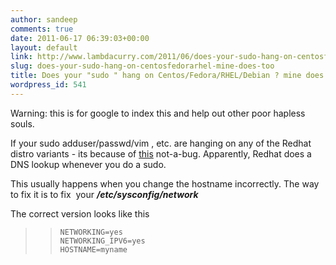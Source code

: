 ```yaml
---
author: sandeep
comments: true
date: 2011-06-17 06:39:03+00:00
layout: default
link: http://www.lambdacurry.com/2011/06/does-your-sudo-hang-on-centosfedorarhel-mine-does-too/
slug: does-your-sudo-hang-on-centosfedorarhel-mine-does-too
title: Does your "sudo " hang on Centos/Fedora/RHEL/Debian ? mine does too
wordpress_id: 541
---
```


Warning: this is for google to index this and help out other poor hapless souls.

If your sudo adduser/passwd/vim , etc. are hanging on any of the Redhat distro variants - its because of [this](https://bugzilla.redhat.com/show_bug.cgi?id=479464) not-a-bug. Apparently, Redhat does a DNS lookup whenever you do a sudo.

This usually happens when you change the hostname incorrectly. The way to fix it is to fix  your _**/etc/sysconfig/network**_

The correct version looks like this


<blockquote>

>     
>     NETWORKING=yes
>     NETWORKING_IPV6=yes
>     HOSTNAME=myname
> 
> 
</blockquote>
